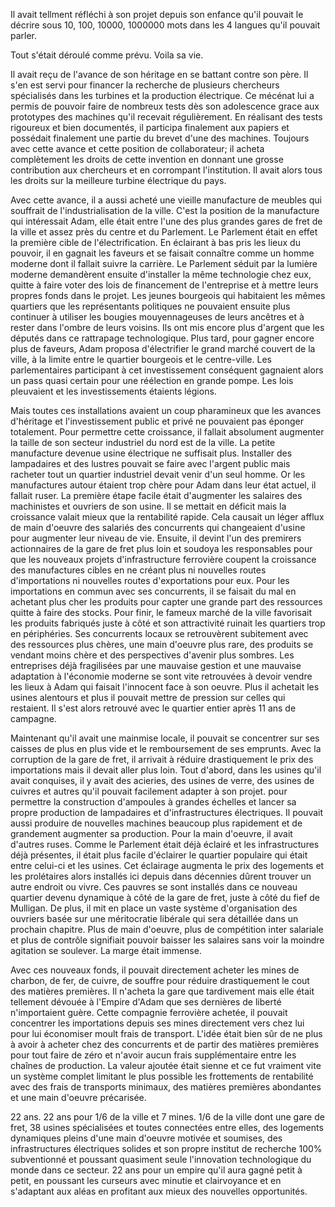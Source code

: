 Il avait tellment réfléchi à son projet depuis son enfance qu'il pouvait le décrire sous 10, 100, 10000, 1000000 mots dans les 4 langues qu'il pouvait parler. 

Tout s'était déroulé comme prévu. Voila sa vie.

Il avait reçu de l'avance de son héritage en se battant contre son père. Il s'en est servi pour financer la recherche de plusieurs chercheurs spécialisés dans les turbines et la production électrique. Ce mécénat lui a permis de pouvoir faire de nombreux tests dès son adolescence grace aux prototypes des machines qu'il recevait régulièrement. En réalisant des tests rigoureux et bien documentés, il participa finalement aux papiers et possédait finalement une partie du brevet d'une des machines. Toujours avec cette avance et cette position de collaborateur; il acheta complètement les droits de cette invention en donnant une grosse contribution aux chercheurs et en corrompant l'institution. Il avait alors tous les droits sur la meilleure turbine électrique du pays. 

Avec cette avance, il a aussi acheté une vieille manufacture de meubles qui souffrait de l'industrialisation de la ville. C'est la position de la manufacture qui intéressait Adam, elle était entre l'une des plus grandes gares de fret de la ville et assez près du centre et du Parlement. Le Parlement était en effet la première cible de l'électrification. En éclairant à bas pris les lieux du pouvoir, il en gagnait les faveurs et se faisait connaître comme un homme moderne dont il fallait suivre la carrière. Le Parlement séduit par la lumière moderne demandèrent ensuite d'installer la même technologie chez eux, quitte à faire voter des lois de financement de l'entreprise et à mettre leurs propres fonds dans le projet. Les jeunes bourgeois qui habitaient les mêmes quartiers que les représentants politiques ne pouvaient ensuite plus continuer à utiliser les bougies mouyennageuses de leurs ancêtres et à rester dans l'ombre de leurs voisins. Ils ont mis encore plus d'argent que les députés dans ce rattrapage technologique. Plus tard, pour gagner encore plus de faveurs, Adam proposa d'électrifier le grand marché couvert de la ville, à la limite entre le quartier bourgeois et le centre-ville. Les parlementaires participant à cet investissement conséquent gagnaient alors un pass quasi certain pour une réélection en grande pompe. Les lois pleuvaient et les investissements étaients légions.

Mais toutes ces installations avaient un coup pharamineux que les avances d'héritage et l'investissement public et privé ne pouvaient pas éponger totalement. Pour permettre cette croissance, il fallait absolument augmenter la taille de son secteur industriel du nord est de la ville. La petite manufacture devenue usine électrique ne suffisait plus. Installer des lampadaires et des lustres pouvait se faire avec l'argent public mais racheter tout un quartier industriel devait venir d'un seul homme. Or les manufactures autour étaient trop chère pour Adam dans leur état actuel, il fallait ruser. La première étape facile était d'augmenter les salaires des machinistes et ouvriers de son usine. Il se mettait en déficit mais la croissance valait mieux que la rentabilité rapide. Cela causait un léger afflux de main d'oeuvre des salariés des concurrents qui changeaient d'usine pour augmenter leur niveau de vie. Ensuite, il devint l'un des premirers actionnaires de la gare de fret plus loin et soudoya les responsables pour que les nouveaux projets d'infrastructure ferrovière coupent la croissance des manufactures cibles en ne créant plus ni nouvelles routes d'importations ni nouvelles routes d'exportations pour eux. Pour les importations en commun avec ses concurrents, il se faisait du mal en achetant plus cher les produits pour capter une grande part des ressources quitte à faire des stocks. Pour finir, le fameux marché de la ville favorisait les produits fabriqués juste à côté et son attractivité ruinait les quartiers trop en périphéries. Ses concurrents locaux se retrouvèrent subitement avec des ressources plus chères, une main d'oeuvre plus rare, des produits se vendant moins chère et des perspectives d'avenir plus sombres. Les entreprises déjà fragilisées par une mauvaise gestion et une mauvaise adaptation à l'économie moderne se sont vite retrouvées à devoir vendre les lieux à Adam qui faisait l'innocent face à son oeuvre. Plus il achetait les usines alentours et plus il pouvait mettre de pression sur celles qui restaient. Il s'est alors retrouvé avec le quartier entier après 11 ans de campagne. 

Maintenant qu'il avait une mainmise locale, il pouvait se concentrer sur ses caisses de plus en plus vide et le remboursement de ses emprunts. Avec la corruption de la gare de fret, il arrivait à réduire drastiquement le prix des importations mais il devait aller plus loin. Tout d'abord, dans les usines qu'il avait conquises, il y avait des acieries, des usines de verre, des usines de cuivres et autres qu'il pouvait facilement adapter à son projet. pour permettre la construction d'ampoules à grandes échelles et lancer sa propre production de lampadaires et d'infrastructures électriques. Il pouvait aussi produire de nouvelles machines beaucoup plus rapidement et de grandement augmenter sa production. Pour la main d'oeuvre, il avait d'autres ruses. Comme le Parlement était déjà éclairé et les infrastructures déjà présentes, il était plus facile d'éclairer le quartier populaire qui était entre celui-ci et les usines. Cet éclairage augmenta le prix des logements et les prolétaires alors installés ici depuis dans décennies dûrent trouver un autre endroit ou vivre. Ces pauvres se sont installés dans ce nouveau quartier devenu dynamique à côté de la gare de fret, juste à côté du fief de Mulligan. De plus, il mit en place un vaste système d'organisation des ouvriers basée sur une méritocratie libérale qui sera détaillée dans un prochain chapitre. Plus de main d'oeuvre, plus de compétition inter salariale et plus de contrôle signifiait pouvoir baisser les salaires sans voir la moindre agitation se soulever. La marge était immense.

Avec ces nouveaux fonds, il pouvait directement acheter les mines de charbon, de fer, de cuivre, de souffre pour réduire drastiquement le cout des matières premières. Il n'acheta la gare que tardivement mais elle était tellement dévouée à l'Empire d'Adam que ses dernières de liberté n'importaient guère. Cette compagnie ferrovière achetée, il pouvait concentrer les importations depuis ses mines directement vers chez lui pour lui économiser moult frais de transport. L'idée était bien sûr de ne plus à avoir à acheter chez des concurrents et de partir des matières premières pour tout faire de zéro et n'avoir aucun frais supplémentaire entre les chaînes de production. La valeur ajoutée était sienne et ce fut vraiment vite un système complet limitant le plus possible les frottements de rentabilité avec des frais de transports minimaux, des matières premières abondantes et une main d'oeuvre précarisée.  

22 ans. 22 ans pour 1/6 de la ville et 7 mines. 1/6 de la ville dont une gare de fret, 38 usines spécialisées et toutes connectées entre elles, des logements dynamiques pleins d'une main d'oeuvre motivée et soumises, des infrastructures électriques solides et son propre institut de recherche 100% subventionné et poussant quasiment seule l'innovation technologique du monde dans ce secteur. 22 ans pour un empire qu'il aura gagné petit à petit, en poussant les curseurs avec minutie et clairvoyance et en s'adaptant aux aléas en profitant aux mieux des nouvelles opportunités. 